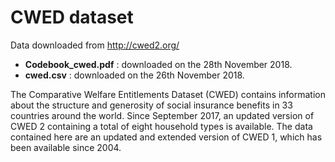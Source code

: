 # CWED dataset

Data downloaded from http://cwed2.org/

- **Codebook_cwed.pdf** : downloaded on the 28th November 2018.
- **cwed.csv** : downloaded on the 26th November 2018.

The Comparative Welfare Entitlements Dataset (CWED) contains information about the structure and generosity of social insurance benefits in 33 countries around the world. Since September 2017, an updated version of CWED 2 containing a total of eight household types is available. The data contained here are an updated and extended version of CWED 1, which has been available since 2004.
